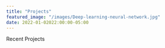 ```yaml
---
title: "Projects"
featured_image: "/images/Deep-learning-neural-network.jpg"
date: 2022-01-02022:00:00-05:00
---
```

Recent Projects
